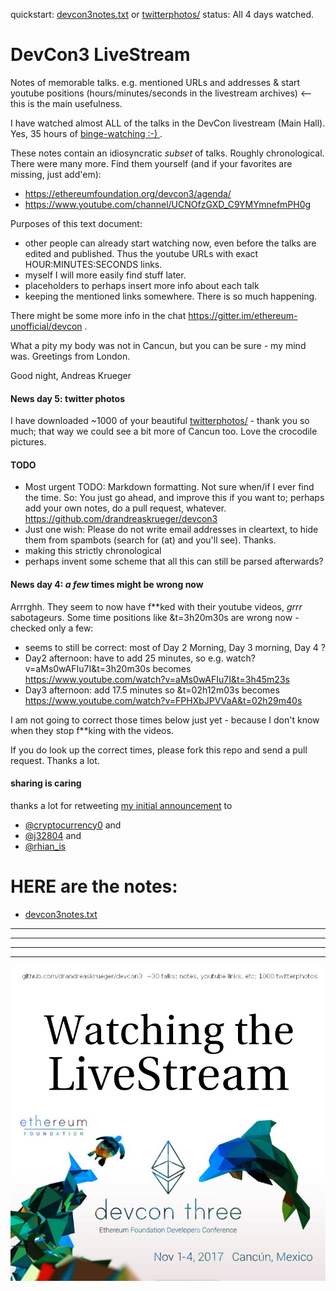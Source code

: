 
quickstart: [devcon3notes.txt](https://raw.githubusercontent.com/drandreaskrueger/devcon3/master/devcon3notes.txt)  or  [twitterphotos/](twitterphotos/)
status: All 4 days watched.  

# DevCon3 LiveStream

Notes of memorable talks. e.g. mentioned URLs and addresses &amp; start youtube positions (hours/minutes/seconds in the livestream archives) <-- this is the main usefulness.

I have watched almost ALL of the talks in the DevCon livestream (Main Hall). Yes, 35 hours of [binge-watching :-) ](https://twitter.com/j32804/status/926900616592490497) .

These notes contain an idiosyncratic *subset* of talks. Roughly chronological. There were many more. Find them yourself (and if your favorites are missing, just add'em):
 
* https://ethereumfoundation.org/devcon3/agenda/
* https://www.youtube.com/channel/UCNOfzGXD_C9YMYmnefmPH0g

Purposes of this text document:
* other people can already start watching now, even before the talks are edited and published. Thus the youtube URLs with exact HOUR:MINUTES:SECONDS links.  
* myself I will more easily find stuff later. 
* placeholders to perhaps insert more info about each talk  
* keeping the mentioned links somewhere. There is so much happening.  
  

There might be some more info in the chat https://gitter.im/ethereum-unofficial/devcon .

What a pity my body was not in Cancun, but you can be sure - my mind was. Greetings from London.

Good night, 
Andreas Krueger

#### News day 5: **twitter photos**
I have downloaded ~1000 of your beautiful [twitterphotos/](twitterphotos/) - thank you so much; that way we could see a bit more of Cancun too. Love the crocodile pictures. 

#### TODO
* Most urgent TODO: Markdown formatting. Not sure when/if I ever find the time. So: You just go ahead, and improve this if you want to; perhaps add your own notes, do a pull request, whatever. https://github.com/drandreaskrueger/devcon3  
* Just one wish: Please do not write email addresses in cleartext, to hide them from spambots (search for (at) and you'll see). Thanks. 
* making this strictly chronological  
* perhaps invent some scheme that all this can still be parsed afterwards?  

#### News day 4: *a few* times might be wrong now

Arrrghh. They seem to now have f**ked with their youtube videos, *grrr* sabotageurs. Some time positions like &t=3h20m30s are wrong now - checked only a few: 

* seems to still be correct: most of Day 2 Morning, Day 3 morning, Day 4 ?
* Day2 afternoon: have to add 25 minutes, so e.g. watch?v=aMs0wAFIu7I&t=3h20m30s becomes https://www.youtube.com/watch?v=aMs0wAFIu7I&t=3h45m23s
* Day3 afternoon:  add 17.5 minutes so &t=02h12m03s becomes https://www.youtube.com/watch?v=FPHXbJPVVaA&t=02h29m40s

I am not going to correct those times below just yet - because I don't know when they stop f**king with the videos.

If you do look up the correct times, please fork this repo and send a pull request. Thanks a lot.



#### sharing is caring
thanks a lot for retweeting [my initial announcement](https://twitter.com/drandreaskruger/status/926614818886422528) to
* [@cryptocurrency0](https://twitter.com/cryptocurrency0/status/926838062696374272) and
* [@j32804](https://twitter.com/j32804/status/926900616592490497) and
* [@rhian_is](https://twitter.com/rhian_is)


# HERE are the notes:

* [devcon3notes.txt](https://raw.githubusercontent.com/drandreaskrueger/devcon3/master/devcon3notes.txt)

---

---

---

---


![pretty-image](https://raw.githubusercontent.com/drandreaskrueger/devcon3/master/devcon-watching-the-live-stream.jpg)
